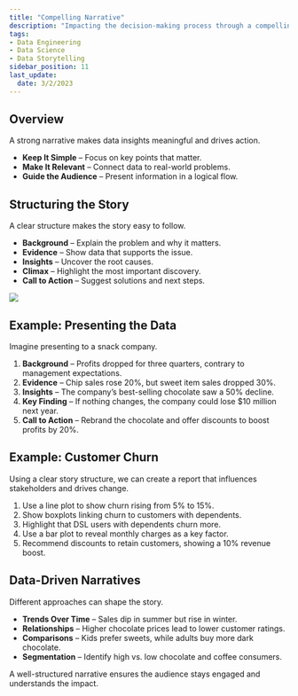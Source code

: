 ```yaml
---
title: "Compelling Narrative"
description: "Impacting the decision-making process through a compelling narative."
tags: 
- Data Engineering
- Data Science
- Data Storytelling
sidebar_position: 11
last_update:
  date: 3/2/2023
---
```



## Overview

A strong narrative makes data insights meaningful and drives action.  

- **Keep It Simple** – Focus on key points that matter.  
- **Make It Relevant** – Connect data to real-world problems.  
- **Guide the Audience** – Present information in a logical flow.  

## Structuring the Story  

A clear structure makes the story easy to follow.  

- **Background** – Explain the problem and why it matters.  
- **Evidence** – Show data that supports the issue.  
- **Insights** – Uncover the root causes.  
- **Climax** – Highlight the most important discovery.  
- **Call to Action** – Suggest solutions and next steps.  

<div class="img-center"> 

![](/img/docs/Screenshot-2023-03-15-194343.png)

</div>


## Example: Presenting the Data

Imagine presenting to a snack company.  

1. **Background** – Profits dropped for three quarters, contrary to management expectations.  
2. **Evidence** – Chip sales rose 20%, but sweet item sales dropped 30%.  
3. **Insights** – The company’s best-selling chocolate saw a 50% decline.  
4. **Key Finding** – If nothing changes, the company could lose $10 million next year.  
5. **Call to Action** – Rebrand the chocolate and offer discounts to boost profits by 20%.  

## Example: Customer Churn 

Using a clear story structure, we can create a report that influences stakeholders and drives change.

1. Use a line plot to show churn rising from 5% to 15%.  
2. Show boxplots linking churn to customers with dependents.  
3. Highlight that DSL users with dependents churn more.  
4. Use a bar plot to reveal monthly charges as a key factor.  
5. Recommend discounts to retain customers, showing a 10% revenue boost.

## Data-Driven Narratives  

Different approaches can shape the story.  

- **Trends Over Time** – Sales dip in summer but rise in winter.  
- **Relationships** – Higher chocolate prices lead to lower customer ratings.  
- **Comparisons** – Kids prefer sweets, while adults buy more dark chocolate.  
- **Segmentation** – Identify high vs. low chocolate and coffee consumers.  

A well-structured narrative ensures the audience stays engaged and understands the impact.